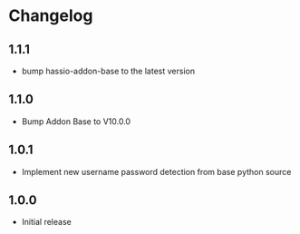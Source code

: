 # Changelog

## 1.1.1
- bump hassio-addon-base to the latest version

## 1.1.0
- Bump Addon Base to V10.0.0

## 1.0.1
- Implement new username password detection from base python source

## 1.0.0
- Initial release
